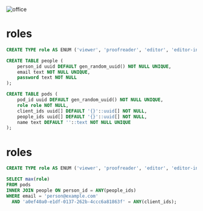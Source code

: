 ![office](img/office.gif)


# roles

```sql
CREATE TYPE role AS ENUM ('viewer', 'proofreader', 'editor', 'editor-in-chief');
```
<!-- .element class="fragment" -->

```sql
CREATE TABLE people (
    person_id uuid DEFAULT gen_random_uuid() NOT NULL UNIQUE,
    email text NOT NULL UNIQUE,
    password text NOT NULL
);
```
<!-- .element class="fragment" -->

```sql
CREATE TABLE pods (
    pod_id uuid DEFAULT gen_random_uuid() NOT NULL UNIQUE,
    role role NOT NULL,
    client_ids uuid[] DEFAULT '{}'::uuid[] NOT NULL,
    people_ids uuid[] DEFAULT '{}'::uuid[] NOT NULL,
    name text DEFAULT ''::text NOT NULL UNIQUE
);
```
<!-- .element class="fragment" -->


# roles

```sql
CREATE TYPE role AS ENUM ('viewer', 'proofreader', 'editor', 'editor-in-chief');
```

```sql
SELECT max(role)
FROM pods
INNER JOIN people ON person_id = ANY(people_ids)
WHERE email = 'person@example.com'
  AND 'a0ef40a0-e1df-0137-262b-4ccc6a81863f' = ANY(client_ids);
```
<!-- .element class="fragment" -->
